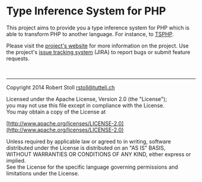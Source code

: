 # Type Inference System for PHP

This project aims to provide you a type inference system for PHP which is able to transform PHP to another language. For instance, to [TSPHP](http://tsphp.ch).

Please visit the [project's website](http://tsphp.ch/tins) for more information on the project.
Use the project's [issue tracking system](http://tsphp.ch/tins/jira) (JIRA) to report bugs or submit feature requests.

<br/>

---

Copyright 2014 Robert Stoll <rstoll@tutteli.ch>

Licensed under the Apache License, Version 2.0 (the "License");  
you may not use this file except in compliance with the License.  
You may obtain a copy of the License at  

[http://www.apache.org/licenses/LICENSE-2.0](http://www.apache.org/licenses/LICENSE-2.0)

Unless required by applicable law or agreed to in writing, software  
distributed under the License is distributed on an "AS IS" BASIS,  
WITHOUT WARRANTIES OR CONDITIONS OF ANY KIND, either express or implied.  
See the License for the specific language governing permissions and  
limitations under the License.